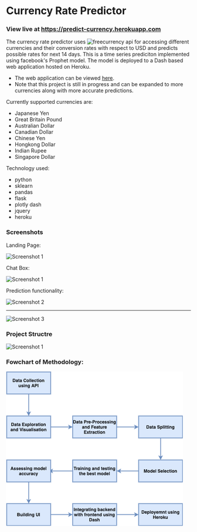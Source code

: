 # Currency Rate Predictor

### View live at https://predict-currency.herokuapp.com

The currency rate predictor uses ![freecurrency api](freecurrencyapi.net/) for accessing different currencies and their conversion rates with respect to USD and predicts possible rates for next 14 days. This is a time series prediciton implemented using facebook's Prophet model. The model is deployed to a Dash based web application hosted on Heroku.  

- The web application can be viewed [here](https://protected-savannah-77193.herokuapp.com/).
- Note that this project is still in progress and can be expanded to more currencies along with more accurate predictions.

Currently supported currencies are:

- Japanese Yen
- Great Britain Pound
- Australian Dollar
- Canadian Dollar
- Chinese Yen
- Hongkong Dollar
- Indian Rupee
- Singapore Dollar

Technology used:
- python
- sklearn
- pandas
- flask
- plotly dash
- jquery
- heroku

### Screenshots

Landing Page:

![Screenshot 1](/screenshots/app_ss1.png)

Chat Box:

![Screenshot 1](/screenshots/app_ss2.png)

Prediction functionality:

![Screenshot 2](/screenshots/app_ss3.png)

---
![Screenshot 3](/screenshots/app_ss4.png)

### Project Structre
![Screenshot 1](/screenshots/ProjectStructure.png)

### Fowchart of Methodology:
![Screenshot 1](/screenshots/Flowchart_of_methodology.png)

